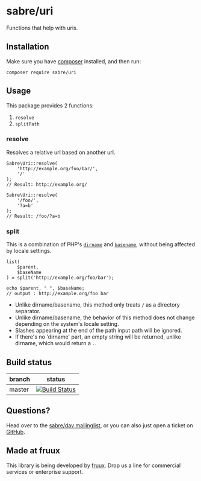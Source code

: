 sabre/uri
=========

Functions that help with uris.


Installation
------------

Make sure you have [composer][3] installed, and then run:

    composer require sabre/uri


Usage
-----

This package provides 2 functions:

1. `resolve`
2. `splitPath`

### resolve

Resolves a relative url based on another url.

    Sabre\Uri::resolve(
        'http://example.org/foo/bar/',
        '/'
    );
    // Result: http://example.org/

    Sabre\Uri::resolve(
        '/foo/',
        '?a=b'
    );
    // Result: /foo/?a=b


### split

This is a combination of PHP's [`dirname`][6] and [`basename`][7],
without being affected by locale settings.

    list(
        $parent,
        $baseName
    ) = split('http://example.org/foo/bar');

    echo $parent, " ", $baseName;
    // output : http://example.org/foo bar

* Unlike dirname/basename, this method only treats `/` as a directory
  separator.
* Unlike dirname/basename, the behavior of this method does not change
  depending on the system's locale setting.
* Slashes appearing at the end of the path input path will be ignored.
* If there's no 'dirname' part, an empty string will be returned, unlike
  dirname, which would return a `.`.


Build status
------------

| branch | status |
| ------ | ------ |
| master | [![Build Status](https://travis-ci.org/fruux/sabre-uri.png?branch=master)](https://travis-ci.org/fruux/sabre-uri) |


Questions?
----------

Head over to the [sabre/dav mailinglist][4], or you can also just open a ticket
on [GitHub][5].


Made at fruux
-------------

This library is being developed by [fruux](https://fruux.com/). Drop us a line for commercial services or enterprise support.

[1]: http://sabre.io/uri/
[3]: http://getcomposer.org/
[4]: http://groups.google.com/group/sabredav-discuss
[5]: https://github.com/fruux/sabre-uri/issues/
[6]: http://php.net/manual/en/function.dirname.php
[7]: http://php.net/manual/en/function.basename.php
